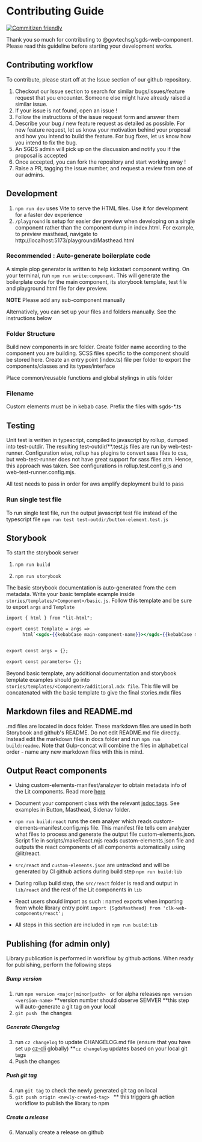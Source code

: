# Contributing Guide

[![Commitizen friendly](https://img.shields.io/badge/commitizen-friendly-brightgreen.svg)](http://commitizen.github.io/cz-cli/)

Thank you so much for contributing to @govtechsg/sgds-web-component. Please read this guideline before starting your development works.

## Contributing workflow

To contribute, please start off at the Issue section of our github repository.

1. Checkout our Issue section to search for similar bugs/issues/feature request that you encounter. Someone else might have already raised a similar issue.
2. If your issue is not found, open an issue !
3. Follow the instructions of the issue request form and answer them
4. Describe your bug / new feature request as detailed as possible. For new feature request, let us know your motivation behind your proposal and how you intend to build the feature. For bug fixes, let us know how you intend to fix the bug.
5. An SGDS admin will pick up on the discussion and notify you if the proposal is accepted
6. Once accepted, you can fork the repository and start working away !
7. Raise a PR, tagging the issue number, and request a review from one of our admins.

## Development

1. `npm run dev` uses Vite to serve the HTML files. Use it for development for a faster dev experience
2. `/playground` is setup for easier dev preview when developing on a single component rather than the component dump in index.html.
   For example, to preview masthead, navigate to http://localhost:5173/playground/Masthead.html 

### Recommended : Auto-generate boilerplate code

A simple plop generator is written to help kickstart component writing. On your terminal, run `npm run write:component`. This will generate the boilerplate code for the main component, its storybook template, test file and playground html file for dev preview.

**NOTE** Please add any sub-component manually

Alternatively, you can set up your files and folders manually. See the instructions below

### Folder Structure

Build new components in src folder. Create folder name according to the component you are building.
SCSS files specific to the component should be stored here. Create an entry point (index.ts) file per folder to export the components/classes and its types/interface

Place common/reusable functions and global stylings in utils folder

### Filename

Custom elements must be in kebab case. Prefix the files with sgds-\*.ts

## Testing

Unit test is written in typescript, compiled to javascript by rollup, dumped into test-outdir. The resulting test-outdir/\*\*.test.js files are run by web-test-runner. Configuration wise, rollup has plugins to convert sass files to css, but web-test-runner does not have great support for sass files atm. Hence, this approach was taken. See configurations in rollup.test.config.js and web-test-runner.config.mjs.

All test needs to pass in order for aws amplify deployment build to pass

### Run single test file

To run single test file, run the output javascript test file instead of the typescript file
`npm run test test-outdir/button-element.test.js`

## Storybook

To start the storybook server

1. `npm run build`

2. `npm run storybook`

The basic storybook documentation is auto-generated from the cem metadata. Write your basic template example inside `stories/templates/<Component>/basic.js`. Follow this template and be sure to export `args` and `Template`

```hbs
import { html } from "lit-html";

export const Template = args =>
      html`<sgds-{{kebabCase main-component-name}}></sgds-{{kebabCase main-component-name}}>`


export const args = {};

export const parameters= {};

```

Beyond basic template, any additional documentation and storybook template examples should go into `stories/templates/<Component>/additional.mdx file`.
This file will be concatenated with the basic template to give the final stories.mdx files

## Markdown files and README.md

.md files are located in docs folder. These markdown files are used in both Storybook and github's README.
Do not edit README.md file directly. Instead edit the markdown files in docs folder and run `npm run build:readme`. Note that Gulp-concat will combine the files in alphabetical order - name any new markdown files with this in mind.

## Output React components

- Using custom-elements-manifest/analzyer to obtain metadata info of the Lit components. Read more [here](https://custom-elements-manifest.open-wc.org/analyzer/getting-started/#how-it-works)

- Document your component class with the relevant [jsdoc tags](https://api-viewer.open-wc.org/docs/guide/writing-jsdoc/). See examples in Button, Masthead, Sidenav folder.

- `npm run build:react` runs the cem analyer which reads custom-elements-manifest.config.mjs file. This manifest file tells cem analyzer what files to process and generate the output file custom-elements.json. Script file in scripts/makeReact.mjs reads custom-elements.json file and outputs the react components of all components automatically using @lit/react.

- `src/react` and `custom-elements.json` are untracked and will be generated by CI github actions during build step `npm run build:lib`

- During rollup build step, the `src/react` folder is read and output in `lib/react` and the rest of the Lit components in `lib`

- React users should import as such :
  named exports when importing from whole library entry point
  `import {SgdsMasthead} from 'clk-web-components/react';`

- All steps in this section are included in `npm run build:lib`

## Publishing (for admin only)

Library publication is performed in workflow by github actions. When ready for publishing, perform the following steps

##### Bump version

1. run `npm version <major|minor|path> `
   or for alpha releases
   `npm version <version-name>`
   **version number should observe SEMVER
   **this step will auto-generate a git tag on your local
2. `git push ` the changes

##### Generate Changelog

3. run `cz changelog` to update CHANGELOG.md file (ensure that you have set up [cz-cli](https://github.com/commitizen/cz-cli) globally)
   \*\*`cz changelog` updates based on your local git tags
4. Push the changes

##### Push git tag

4. run `git tag` to check the newly generated git tag on local
5. `git push origin <newly-created-tag> `
   \*\* this triggers gh action workflow to publish the library to npm

##### Create a release

6. Manually create a release on github
